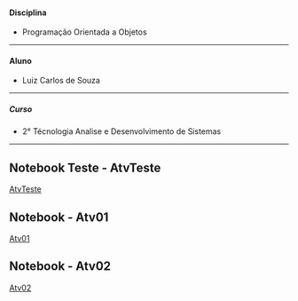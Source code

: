 #### Disciplina
* Programação Orientada a Objetos
**********************
#### Aluno
   * Luiz Carlos de Souza
**********************
##### Curso
   * 2° Técnologia Analise e Desenvolvimento de Sistemas   
**********************
## Notebook Teste - AtvTeste
[AtvTeste](https://github.com/lcsouzacvel/IFPR_CVEL/blob/main/poo/AtvTeste/nootebook/AtividadeTeste.ipynb)

## Notebook - Atv01
[Atv01](https://github.com/lcsouzacvel/IFPR_CVEL/blob/main/poo/Atv01/nootebook/Atv01.ipynb)

## Notebook - Atv02
[Atv02](https://github.com/lcsouzacvel/IFPR_CVEL/blob/main/poo/Atv01/nootebook/Atv02.ipynb)
